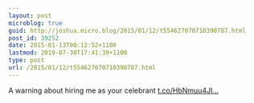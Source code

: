 ```yaml
---
layout: post
microblog: true
guid: http://joshua.micro.blog/2015/01/12/t554627070710390787.html
post_id: 39252
date: 2015-01-13T00:12:52+1100
lastmod: 2019-07-30T17:41:39+1100
type: post
url: /2015/01/12/t554627070710390787.html
---
```

A warning about hiring me as your celebrant [t.co/HbNmuu4JI...](http://t.co/HbNmuu4JIj)
